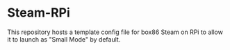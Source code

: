 # Steam-RPi
This repository hosts a template config file for box86 Steam on RPi to allow it to launch as "Small Mode" by default.
